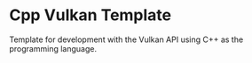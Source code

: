 # Cpp Vulkan Template

Template for development with the Vulkan API using C++ as the programming language.
